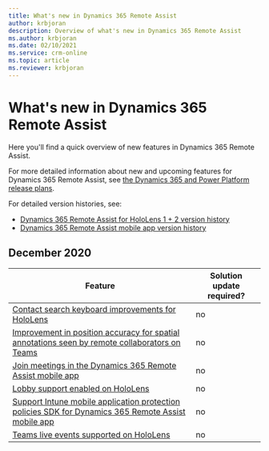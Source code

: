 ```yaml
---
title: What's new in Dynamics 365 Remote Assist
author: krbjoran 
description: Overview of what's new in Dynamics 365 Remote Assist
ms.author: krbjoran
ms.date: 02/10/2021
ms.service: crm-online
ms.topic: article
ms.reviewer: krbjoran
---
```


# What's new in Dynamics 365 Remote Assist

Here you'll find a quick overview of new features in Dynamics 365 Remote Assist.

For more detailed information about new and upcoming features for Dynamics 365 Remote Assist, see [the Dynamics 365 and Power Platform release plans](https://docs.microsoft.com/dynamics365/release-plans/).

For detailed version histories, see: 

- [Dynamics 365 Remote Assist for HoloLens 1 + 2 version history](version-history-remote-assist-hololens.md)
- [Dynamics 365 Remote Assist mobile app version history](version-history-remote-assist-mobile.md)

## December 2020

| Feature                                                                                                                                                                                                                                                                                         | Solution update required?  |
|-------------------------------------------------------------------------------------------------------------------------------------------------------------------------------------------------------------------------------------------------------------------------------------------------|----------------------------|
| [Contact search keyboard improvements for HoloLens](https://docs.microsoft.com/dynamics365-release-plan/2020wave2/service/dynamics365-remote-assist/contact-search-keyboard-improvements-hololens)                                                                                          | no                         |
| [Improvement in position accuracy for spatial annotations seen by remote collaborators on Teams](https://docs.microsoft.com/dynamics365-release-plan/2020wave2/service/dynamics365-remote-assist/improvement-position-accuracy-spatial-annotations-seen-remote-collaborators-teams)         | no                         |
| [Join   meetings in the Dynamics 365 Remote Assist mobile app](https://docs.microsoft.com/dynamics365-release-plan/2020wave2/service/dynamics365-remote-assist/join-meetings-dynamics-365-remote-assist-mobile-app)                                                                           | no                         |
| [Lobby support enabled on HoloLens](https://docs.microsoft.com/dynamics365-release-plan/2020wave2/service/dynamics365-remote-assist/lobby-support-enabled-hololens)                                                                                                                         | no                         |
| [Support Intune mobile application protection policies SDK for Dynamics 365 Remote Assist mobile app](https://docs.microsoft.com/dynamics365-release-plan/2020wave2/service/dynamics365-remote-assist/support-intune-mobile-application-protection-policies-sdk-remote-assist-mobile-app) | no                         |
| [Teams live events supported on HoloLens](https://docs.microsoft.com/dynamics365-release-plan/2020wave2/service/dynamics365-remote-assist/teams-live-events-supported-hololens)                                                                                                             | no                         |